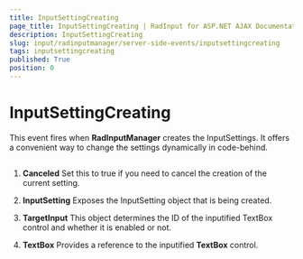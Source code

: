 ```yaml
---
title: InputSettingCreating
page_title: InputSettingCreating | RadInput for ASP.NET AJAX Documentation
description: InputSettingCreating
slug: input/radinputmanager/server-side-events/inputsettingcreating
tags: inputsettingcreating
published: True
position: 0
---
```


# InputSettingCreating



This event fires when **RadInputManager** creates the InputSettings. It offers a convenient way to change the settings dynamically in code-behind.

## 

1. **Canceled** Set this to true if you need to cancel the creation of the current setting.

1. **InputSetting** Exposes the InputSetting object that is being created.

1. **TargetInput** This object determines the ID of the inputified TextBox control and whether it is enabled or not.

1. **TextBox** Provides a reference to the inputified **TextBox** control.
